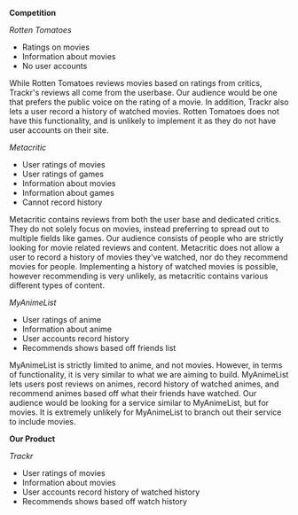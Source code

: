 **Competition**

*Rotten Tomatoes*
- Ratings on movies
- Information about movies
- No user accounts

While Rotten Tomatoes reviews movies based on ratings from critics, Trackr's reviews all come from the userbase. Our audience would be one that prefers the public voice on the rating of a movie. In addition, Trackr also lets a user record a history of watched movies. Rotten Tomatoes does not have this functionality, and is unlikely to implement it as they do not have user accounts on their site.

*Metacritic*
- User ratings of movies
- User ratings of games
- Information about movies
- Information about games
- Cannot record history

Metacritic contains reviews from both the user base and dedicated critics. They do not solely focus on movies, instead preferring to spread out to multiple fields like games. Our audience consists of people who are strictly looking for movie related reviews and content. Metacritic does not allow a user to record a history of movies they've watched, nor do they recommend movies for people. Implementing a history of watched movies is possible, however recommending is very unlikely, as metacritic contains various different types of content.

*MyAnimeList*
- User ratings of anime
- Information about anime
- User accounts record history
- Recommends shows based off friends list

MyAnimeList is strictly limited to anime, and not movies. However, in terms of functionality, it is very similar to what we are aiming to build. MyAnimeList lets users post reviews on animes, record history of watched animes, and recommend animes based off what their friends have watched. Our audience would be looking for a service similar to MyAnimeList, but for movies. It is extremely unlikely for MyAnimeList to branch out their service to include movies.

**Our Product**

*Trackr*
- User ratings of movies
- Information about movies
- User accounts record history of watched history
- Recommends shows based off watch history